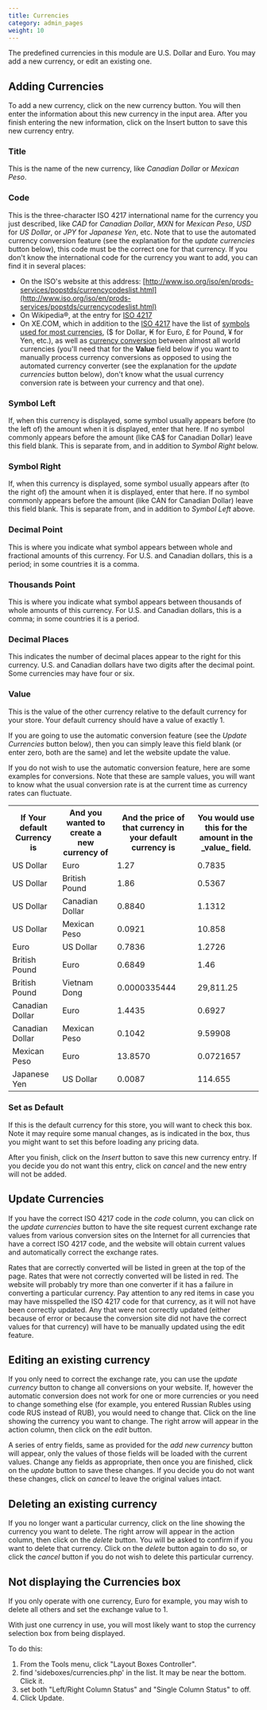 ```yaml
---
title: Currencies 
category: admin_pages
weight: 10
---
```



The predefined currencies in this module are U.S. Dollar and Euro. You may add a new currency, or edit an existing one.


## <span class="mw-headline" id="Adding_Currencies">Adding Currencies</span>

To add a new currency, click on the new currency button. You will then enter the information about this new currency in the input area. After you finish entering the new information, click on the Insert button to save this new currency entry.

### <span class="mw-headline" id="Title">Title</span>

This is the name of the new currency, like _Canadian Dollar_ or _Mexican Peso_.

### <span class="mw-headline" id="Code">Code</span>

This is the three-character ISO 4217 international name for the currency you just described, like _CAD_ for _Canadian Dollar_, _MXN_ for _Mexican Peso_, _USD_ for _US Dollar_, or _JPY_ for _Japanese Yen_, etc. Note that to use the automated currency conversion feature (see the explanation for the _update currencies_ button below), this code must be the correct one for that currency. If you don't know the international code for the currency you want to add, you can find it in several places:

*   On the ISO's website at this address: [http://www.iso.org/iso/en/prods-services/popstds/currencycodeslist.html](http://www.iso.org/iso/en/prods-services/popstds/currencycodeslist.html)
*   On Wikipedia®, at the entry for [ISO 4217](http://en.wikipedia.org/wiki/ISO_4217)
*   On XE.COM, which in addition to the [ISO 4217](http://www.xe.com/iso4217.htm) have the list of [symbols used for most currencies](http://www.xe.com/symbols.htm), ($ for Dollar, ₭ for Euro, £ for Pound, ¥ for Yen, etc.), as well as [currency conversion](http://www.xe.com/ucc/) between almost all world currencies (you'll need that for the **Value** field below if you want to manually process currency conversions as opposed to using the automated currency converter (see the explanation for the _update currencies_ button below), don't know what the usual currency conversion rate is between your currency and that one).

### <span class="mw-headline" id="Symbol_Left">Symbol Left</span>

If, when this currency is displayed, some symbol usually appears before (to the left of) the amount when it is displayed, enter that here. If no symbol commonly appears before the amount (like CA$ for Canadian Dollar) leave this field blank. This is separate from, and in addition to _Symbol Right_ below.

### <span class="mw-headline" id="Symbol_Right">Symbol Right</span>

If, when this currency is displayed, some symbol usually appears after (to the right of) the amount when it is displayed, enter that here. If no symbol commonly appears before the amount (like CAN for Canadian Dollar) leave this field blank. This is separate from, and in addition to _Symbol Left_ above.

### <span class="mw-headline" id="Decimal_Point">Decimal Point</span>

This is where you indicate what symbol appears between whole and fractional amounts of this currency. For U.S. and Canadian dollars, this is a period; in some countries it is a comma.

### <span class="mw-headline" id="Thousands_Point">Thousands Point</span>

This is where you indicate what symbol appears between thousands of whole amounts of this currency. For U.S. and Canadian dollars, this is a comma; in some countries it is a period.

### <span class="mw-headline" id="Decimal_Places">Decimal Places</span>

This indicates the number of decimal places appear to the right for this currency. U.S. and Canadian dollars have two digits after the decimal point. Some currencies may have four or six.

### <span class="mw-headline" id="Value">Value</span>

This is the value of the other currency relative to the default currency for your store. Your default currency should have a value of exactly 1\.

If you are going to use the automatic conversion feature (see the _Update Currencies_ button below), then you can simply leave this field blank (or enter zero, both are the same) and let the website update the value.

If you do not wish to use the automatic conversion feature, here are some examples for conversions. Note that these are sample values, you will want to know what the usual conversion rate is at the current time as currency rates can fluctuate.

<table>

<tbody>

<tr>

<th>If Your default Currency is</th>

<th>And you wanted to create a new currency of</th>

<th>And the price of that currency in your default currency is</th>

<th>You would use this for the amount in the _value_ field.</th>

</tr>

<tr>

<td>US Dollar</td>

<td>Euro</td>

<td>1.27</td>

<td>0.7835</td>

</tr>

<tr>

<td>US Dollar</td>

<td>British Pound</td>

<td>1.86</td>

<td>0.5367</td>

</tr>

<tr>

<td>US Dollar</td>

<td>Canadian Dollar</td>

<td>0.8840</td>

<td>1.1312</td>

</tr>

<tr>

<td>US Dollar</td>

<td>Mexican Peso</td>

<td>0.0921</td>

<td>10.858</td>

</tr>

<tr>

<td>Euro</td>

<td>US Dollar</td>

<td>0.7836</td>

<td>1.2726</td>

</tr>

<tr>

<td>British Pound</td>

<td>Euro</td>

<td>0.6849</td>

<td>1.46</td>

</tr>

<tr>

<td>British Pound</td>

<td>Vietnam Dong</td>

<td>0.0000335444</td>

<td>29,811.25</td>

</tr>

<tr>

<td>Canadian Dollar</td>

<td>Euro</td>

<td>1.4435</td>

<td>0.6927</td>

</tr>

<tr>

<td>Canadian Dollar</td>

<td>Mexican Peso</td>

<td>0.1042</td>

<td>9.59908</td>

</tr>

<tr>

<td>Mexican Peso</td>

<td>Euro</td>

<td>13.8570</td>

<td>0.0721657</td>

</tr>

<tr>

<td>Japanese Yen</td>

<td>US Dollar</td>

<td>0.0087</td>

<td>114.655</td>

</tr>

</tbody>

</table>

### <span class="mw-headline" id="Set_as_Default">Set as Default</span>

If this is the default currency for this store, you will want to check this box. Note it may require some manual changes, as is indicated in the box, thus you might want to set this before loading any pricing data.

After you finish, click on the _Insert_ button to save this new currency entry. If you decide you do not want this entry, click on _cancel_ and the new entry will not be added.

## <span class="mw-headline" id="Update_Currencies">Update Currencies</span>

If you have the correct ISO 4217 code in the _code_ column, you can click on the _update currencies_ button to have the site request current exchange rate values from various conversion sites on the Internet for all currencies that have a correct ISO 4217 code, and the website will obtain current values and automatically correct the exchange rates.

Rates that are correctly converted will be listed in green at the top of the page. Rates that were not correctly converted will be listed in red. The website will probably try more than one converter if it has a failure in converting a particular currency. Pay attention to any red items in case you may have misspelled the ISO 4217 code for that currency, as it will not have been correctly updated. Any that were not correctly updated (either because of error or because the conversion site did not have the correct values for that currency) will have to be manually updated using the edit feature.

## <span class="mw-headline" id="Editing_an_existing_currency">Editing an existing currency</span>

If you only need to correct the exchange rate, you can use the _update currency_ button to change all conversions on your website. If, however the automatic conversion does not work for one or more currencies or you need to change something else (for example, you entered Russian Rubles using code RUS instead of RUB), you would need to change that. Click on the line showing the currency you want to change. The right arrow will appear in the action column, then click on the _edit_ button.

A series of entry fields, same as provided for the _add new currency_ button will appear, only the values of those fields will be loaded with the current values. Change any fields as appropriate, then once you are finished, click on the _update_ button to save these changes. If you decide you do not want these changes, click on _cancel_ to leave the original values intact.

## <span class="mw-headline" id="Deleting_an_existing_currency">Deleting an existing currency</span>

If you no longer want a particular currency, click on the line showing the currency you want to delete. The right arrow will appear in the action column, then click on the _delete_ button. You will be asked to confirm if you want to delete that currency. Click on the _delete_ button again to do so, or click the _cancel_ button if you do not wish to delete this particular currency.

## <span class="mw-headline" id="Not_displaying_the_Currencies_box">Not displaying the Currencies box</span>

If you only operate with one currency, Euro for example, you may wish to delete all others and set the exchange value to 1.

With just one currency in use, you will most likely want to stop the currency selection box from being displayed.

To do this:

1.  From the Tools menu, click "Layout Boxes Controller".
2.  find 'sideboxes/currencies.php' in the list. It may be near the bottom. Click it.
3.  set both "Left/Right Column Status" and "Single Column Status" to off.
4.  Click Update.

